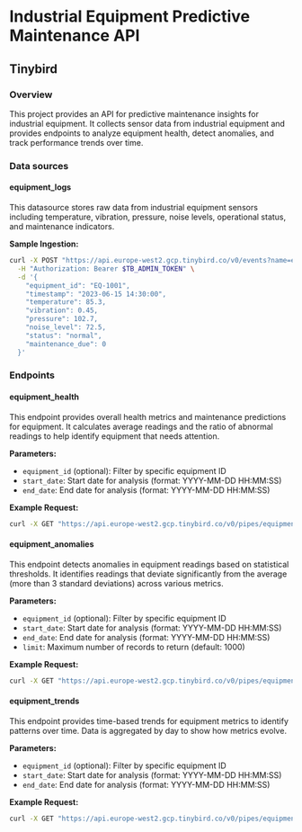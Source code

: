 
# Industrial Equipment Predictive Maintenance API

## Tinybird

### Overview
This project provides an API for predictive maintenance insights for industrial equipment. It collects sensor data from industrial equipment and provides endpoints to analyze equipment health, detect anomalies, and track performance trends over time.

### Data sources

#### equipment_logs
This datasource stores raw data from industrial equipment sensors including temperature, vibration, pressure, noise levels, operational status, and maintenance indicators.

**Sample Ingestion:**
```bash
curl -X POST "https://api.europe-west2.gcp.tinybird.co/v0/events?name=equipment_logs" \
  -H "Authorization: Bearer $TB_ADMIN_TOKEN" \
  -d '{
    "equipment_id": "EQ-1001",
    "timestamp": "2023-06-15 14:30:00",
    "temperature": 85.3,
    "vibration": 0.45,
    "pressure": 102.7,
    "noise_level": 72.5,
    "status": "normal",
    "maintenance_due": 0
  }'
```

### Endpoints

#### equipment_health
This endpoint provides overall health metrics and maintenance predictions for equipment. It calculates average readings and the ratio of abnormal readings to help identify equipment that needs attention.

**Parameters:**
- `equipment_id` (optional): Filter by specific equipment ID
- `start_date`: Start date for analysis (format: YYYY-MM-DD HH:MM:SS)
- `end_date`: End date for analysis (format: YYYY-MM-DD HH:MM:SS)

**Example Request:**
```bash
curl -X GET "https://api.europe-west2.gcp.tinybird.co/v0/pipes/equipment_health.json?token=$TB_ADMIN_TOKEN&equipment_id=EQ-1001&start_date=2023-01-01%2000:00:00&end_date=2023-12-31%2023:59:59"
```

#### equipment_anomalies
This endpoint detects anomalies in equipment readings based on statistical thresholds. It identifies readings that deviate significantly from the average (more than 3 standard deviations) across various metrics.

**Parameters:**
- `equipment_id` (optional): Filter by specific equipment ID
- `start_date`: Start date for analysis (format: YYYY-MM-DD HH:MM:SS)
- `end_date`: End date for analysis (format: YYYY-MM-DD HH:MM:SS)
- `limit`: Maximum number of records to return (default: 1000)

**Example Request:**
```bash
curl -X GET "https://api.europe-west2.gcp.tinybird.co/v0/pipes/equipment_anomalies.json?token=$TB_ADMIN_TOKEN&equipment_id=EQ-1001&start_date=2023-01-01%2000:00:00&end_date=2023-12-31%2023:59:59&limit=500"
```

#### equipment_trends
This endpoint provides time-based trends for equipment metrics to identify patterns over time. Data is aggregated by day to show how metrics evolve.

**Parameters:**
- `equipment_id` (optional): Filter by specific equipment ID
- `start_date`: Start date for analysis (format: YYYY-MM-DD HH:MM:SS)
- `end_date`: End date for analysis (format: YYYY-MM-DD HH:MM:SS)

**Example Request:**
```bash
curl -X GET "https://api.europe-west2.gcp.tinybird.co/v0/pipes/equipment_trends.json?token=$TB_ADMIN_TOKEN&equipment_id=EQ-1001&start_date=2023-01-01%2000:00:00&end_date=2023-12-31%2023:59:59"
```
